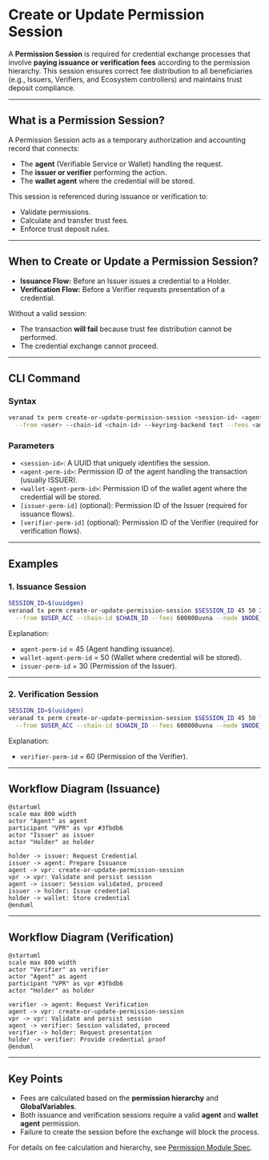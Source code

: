 # Create or Update Permission Session

A **Permission Session** is required for credential exchange processes that involve **paying issuance or verification fees** according to the permission hierarchy. This session ensures correct fee distribution to all beneficiaries (e.g., Issuers, Verifiers, and Ecosystem controllers) and maintains trust deposit compliance.

---

## What is a Permission Session?

A Permission Session acts as a temporary authorization and accounting record that connects:

- The **agent** (Verifiable Service or Wallet) handling the request.
- The **issuer or verifier** performing the action.
- The **wallet agent** where the credential will be stored.

This session is referenced during issuance or verification to:

- Validate permissions.
- Calculate and transfer trust fees.
- Enforce trust deposit rules.

---

## When to Create or Update a Permission Session?

- **Issuance Flow:** Before an Issuer issues a credential to a Holder.
- **Verification Flow:** Before a Verifier requests presentation of a credential.

Without a valid session:
- The transaction **will fail** because trust fee distribution cannot be performed.
- The credential exchange cannot proceed.

---

## CLI Command

### Syntax
```bash
veranad tx perm create-or-update-permission-session <session-id> <agent-perm-id> <wallet-agent-perm-id> [issuer-perm-id] [verifier-perm-id] \
  --from <user> --chain-id <chain-id> --keyring-backend test --fees <amount> --gas auto
```

### Parameters
- `<session-id>`: A UUID that uniquely identifies the session.
- `<agent-perm-id>`: Permission ID of the agent handling the transaction (usually ISSUER).
- `<wallet-agent-perm-id>`: Permission ID of the wallet agent where the credential will be stored.
- `[issuer-perm-id]` (optional): Permission ID of the Issuer (required for issuance flows).
- `[verifier-perm-id]` (optional): Permission ID of the Verifier (required for verification flows).

---

## Examples

### 1. Issuance Session
```bash
SESSION_ID=$(uuidgen)
veranad tx perm create-or-update-permission-session $SESSION_ID 45 50 30 \
  --from $USER_ACC --chain-id $CHAIN_ID --fees 600000uvna --node $NODE_RPC
```
Explanation:
- `agent-perm-id` = 45 (Agent handling issuance).
- `wallet-agent-perm-id` = 50 (Wallet where credential will be stored).
- `issuer-perm-id` = 30 (Permission of the Issuer).

---

### 2. Verification Session
```bash
SESSION_ID=$(uuidgen)
veranad tx perm create-or-update-permission-session $SESSION_ID 45 50 "" 60 \
  --from $USER_ACC --chain-id $CHAIN_ID --fees 600000uvna --node $NODE_RPC
```
Explanation:
- `verifier-perm-id` = 60 (Permission of the Verifier).

---

## Workflow Diagram (Issuance)
```plantuml
@startuml
scale max 800 width
actor "Agent" as agent
participant "VPR" as vpr #3fbdb6
actor "Issuer" as issuer
actor "Holder" as holder

holder -> issuer: Request Credential
issuer -> agent: Prepare Issuance
agent -> vpr: create-or-update-permission-session
vpr -> vpr: Validate and persist session
agent -> issuer: Session validated, proceed
issuer -> holder: Issue credential
holder -> wallet: Store credential
@enduml
```

---

## Workflow Diagram (Verification)
```plantuml
@startuml
scale max 800 width
actor "Verifier" as verifier
actor "Agent" as agent
participant "VPR" as vpr #3fbdb6
actor "Holder" as holder

verifier -> agent: Request Verification
agent -> vpr: create-or-update-permission-session
vpr -> vpr: Validate and persist session
agent -> verifier: Session validated, proceed
verifier -> holder: Request presentation
holder -> verifier: Provide credential proof
@enduml
```

---

## Key Points
- Fees are calculated based on the **permission hierarchy** and **GlobalVariables**.
- Both issuance and verification sessions require a valid **agent** and **wallet agent** permission.
- Failure to create the session before the exchange will block the process.

For details on fee calculation and hierarchy, see [Permission Module Spec](https://verana-labs.github.io/verifiable-trust-vpr-spec/#permission-module).

